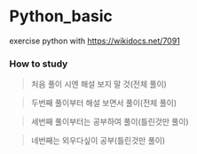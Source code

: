 # Python_basic
exercise python with https://wikidocs.net/7091

### How to study
> 처음 풀이 시엔 해설 보지 말 것(전체 풀이)

> 두번째 풀이부터 해설 보면서 풀이(전체 풀이)

> 세번째 풀이부터는 공부하여 풀이(틀린것만 풀이)

> 네번째는 외우다싶이 공부(틀린것만 풀이)
